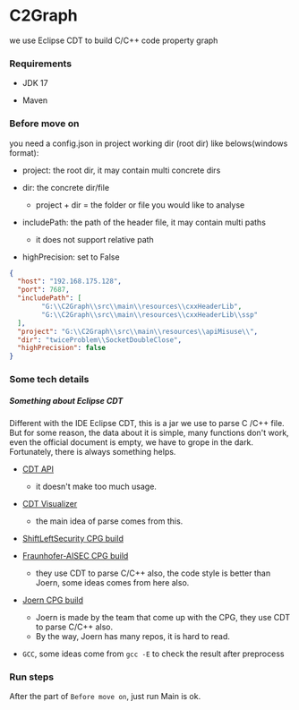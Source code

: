 # C2Graph

we use Eclipse CDT to build C/C++ code property graph

### Requirements

- JDK 17

- Maven

### Before move on

you need a config.json in project working dir (root dir) like belows(windows format):

- project: the root dir, it may contain multi concrete dirs

- dir: the concrete dir/file
  - project + dir = the folder or file you would like to analyse

- includePath: the path of the header file, it may contain multi paths
  - it does not support relative path

- highPrecision: set to False

```json
{
  "host": "192.168.175.128",
  "port": 7687,
  "includePath": [
        "G:\\C2Graph\\src\\main\\resources\\cxxHeaderLib",
        "G:\\C2Graph\\src\\main\\resources\\cxxHeaderLib\\ssp"
  ],
  "project": "G:\\C2Graph\\src\\main\\resources\\apiMisuse\\",
  "dir": "twiceProblem\\SocketDoubleClose",
  "highPrecision": false
}
```
        
### Some tech details

##### Something about Eclipse CDT

Different with the IDE Eclipse CDT, this is a jar we use to parse C
/C++ file. But for some reason, the data about it is simple, many functions don't work, even the official document is empty, we have to grope in the dark. Fortunately, there is always something helps. 

- [CDT API](https://help.eclipse.org/latest/index.jsp?topic=/org.eclipse.cdt.doc.isv/reference/api/overview-summary.html)
  - it doesn't make too much usage.

- [CDT Visualizer](https://github.com/ricardojlrufino/eclipse-cdt-standalone-astparser)

    - the main idea of parse comes from this.

- [ShiftLeftSecurity CPG build](https://github.com/ShiftLeftSecurity/codepropertygraph)
     
- [Fraunhofer-AISEC CPG build](https://github.com/Fraunhofer-AISEC/cpg)
    - they use CDT to parse C/C++ also, the code style is better than Joern, some ideas comes from here also.

- [Joern CPG build](https://github.com/joernio/joern)
    - Joern is made by the team that come up with the CPG, they use CDT to parse C/C++ also.
    - By the way, Joern has many repos, it is hard to read.
- `GCC`, some ideas come from `gcc -E` to check the result after preprocess

### Run steps

After the part of `Before move on`, just run Main is ok.